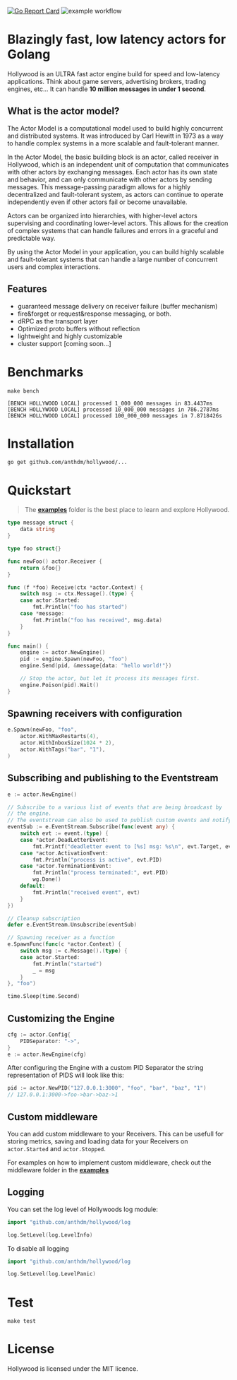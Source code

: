 [![Go Report Card](https://goreportcard.com/badge/github.com/anthdm/hollywood)](https://goreportcard.com/report/github.com/anthdm/hollywood)
![example workflow](https://github.com/anthdm/hollywood/actions/workflows/build.yml/badge.svg?branch=master)

# Blazingly fast, low latency actors for Golang

Hollywood is an ULTRA fast actor engine build for speed and low-latency applications. Think about game servers, advertising brokers, trading engines, etc... It can handle **10 million messages in under 1 second**.

## What is the actor model?

The Actor Model is a computational model used to build highly concurrent and distributed systems. It was introduced by Carl Hewitt in 1973 as a way to handle complex systems in a more scalable and fault-tolerant manner.

In the Actor Model, the basic building block is an actor, called receiver in Hollywood, which is an independent unit of computation that communicates with other actors by exchanging messages. Each actor has its own state and behavior, and can only communicate with other actors by sending messages. This message-passing paradigm allows for a highly decentralized and fault-tolerant system, as actors can continue to operate independently even if other actors fail or become unavailable.

Actors can be organized into hierarchies, with higher-level actors supervising and coordinating lower-level actors. This allows for the creation of complex systems that can handle failures and errors in a graceful and predictable way.

By using the Actor Model in your application, you can build highly scalable and fault-tolerant systems that can handle a large number of concurrent users and complex interactions.

## Features

- guaranteed message delivery on receiver failure (buffer mechanism)
- fire&forget or request&response messaging, or both.
- dRPC as the transport layer
- Optimized proto buffers without reflection
- lightweight and highly customizable
- cluster support [coming soon...]

# Benchmarks

```
make bench
```

```
[BENCH HOLLYWOOD LOCAL] processed 1_000_000 messages in 83.4437ms
[BENCH HOLLYWOOD LOCAL] processed 10_000_000 messages in 786.2787ms
[BENCH HOLLYWOOD LOCAL] processed 100_000_000 messages in 7.8718426s
```

# Installation

```
go get github.com/anthdm/hollywood/...
```

# Quickstart

> The **[examples](https://github.com/anthdm/hollywood/tree/master/examples)** folder is the best place to learn and explore Hollywood.

```Go
type message struct {
	data string
}

type foo struct{}

func newFoo() actor.Receiver {
	return &foo{}
}

func (f *foo) Receive(ctx *actor.Context) {
	switch msg := ctx.Message().(type) {
	case actor.Started:
		fmt.Println("foo has started")
	case *message:
		fmt.Println("foo has received", msg.data)
	}
}

func main() {
	engine := actor.NewEngine()
	pid := engine.Spawn(newFoo, "foo")
	engine.Send(pid, &message{data: "hello world!"})

	// Stop the actor, but let it process its messages first.
	engine.Poison(pid).Wait()
}
```

## Spawning receivers with configuration

```Go
e.Spawn(newFoo, "foo",
	actor.WithMaxRestarts(4),
	actor.WithInboxSize(1024 * 2),
	actor.WithTags("bar", "1"),
)
```

## Subscribing and publishing to the Eventstream

```go
e := actor.NewEngine()

// Subscribe to a various list of events that are being broadcast by
// the engine.
// The eventstream can also be used to publish custom events and notify all of the subscribers..
eventSub := e.EventStream.Subscribe(func(event any) {
	switch evt := event.(type) {
	case *actor.DeadLetterEvent:
		fmt.Printf("deadletter event to [%s] msg: %s\n", evt.Target, evt.Message)
	case *actor.ActivationEvent:
		fmt.Println("process is active", evt.PID)
	case *actor.TerminationEvent:
		fmt.Println("process terminated:", evt.PID)
		wg.Done()
	default:
		fmt.Println("received event", evt)
	}
})

// Cleanup subscription
defer e.EventStream.Unsubscribe(eventSub)

// Spawning receiver as a function
e.SpawnFunc(func(c *actor.Context) {
	switch msg := c.Message().(type) {
	case actor.Started:
		fmt.Println("started")
		_ = msg
	}
}, "foo")

time.Sleep(time.Second)
```

## Customizing the Engine

```Go
cfg := actor.Config{
	PIDSeparator: "->",
}
e := actor.NewEngine(cfg)
```

After configuring the Engine with a custom PID Separator the string representation of PIDS will look like this:

```Go
pid := actor.NewPID("127.0.0.1:3000", "foo", "bar", "baz", "1")
// 127.0.0.1:3000->foo->bar->baz->1
```

## Custom middleware

You can add custom middleware to your Receivers. This can be usefull for storing metrics, saving and loading data for your Receivers on `actor.Started` and `actor.Stopped`.

For examples on how to implement custom middleware, check out the middleware folder in the **[examples](https://github.com/anthdm/hollywood/tree/master/examples/middleware)**

## Logging

You can set the log level of Hollywoods log module:

```Go
import "github.com/anthdm/hollywood/log

log.SetLevel(log.LevelInfo)
```

To disable all logging

```Go
import "github.com/anthdm/hollywood/log

log.SetLevel(log.LevelPanic)
```

# Test

```
make test
```

# License

Hollywood is licensed under the MIT licence.
